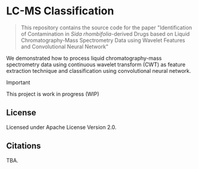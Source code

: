 # LC-MS Classification

> This repository contains the source code for the paper "Identification of Contamination in *Sida rhombifolia*-derived Drugs based on Liquid Chromatography-Mass Spectrometry Data using Wavelet Features and Convolutional Neural Network"

We demonstrated how to process liquid chromatography-mass spectrometry data using continuous wavelet transform (CWT) as feature extraction technique and classification using convolutional neural network.

> [!IMPORTANT]
> This project is work in progress (WIP)

## License

Licensed under Apache License Version 2.0.

## Citations

TBA.
